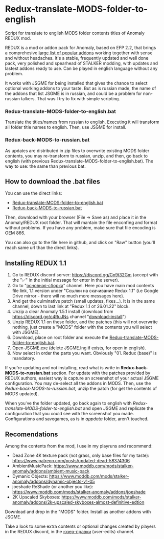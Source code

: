 # Redux-translate-MODS-folder-to-english
Script for translate to english MODS folder contents titles of Anomaly REDUX mod.

REDUX is a mod or addon pack for Anomaly, based on EFP 2.2, that brings a comprehesive [large list of popular addons](https://discord.com/channels/931572900488699935/931574457192050738) working together with sense and without headaches. It's a stable, frequently updated and well done pack, very polished and spearhead of STALKER modding, with updates and lastest addons ready to use. Can be played in english language without any problem.

It works with JSGME for being installed that gives the chance to select optional working addons to your taste. But as is russian made, the name of the addons that list JSGME is in russian, and could be a problem for non-russian talkers. That was I try to fix with simple scripting.

### Redux-translate-MODS-folder-to-english.bat
Translate the titles/names from russian to english. Executing it will transform all folder title names to english. Then, use JSGME for install.

### Redux-back-MODS-to-russian.bat
As updates are distributed in zip files to overwrite existing MODS folder contents, you may re-transform to russian, unzip, and then, go back to english (with previous Redux-translate-MODS-folder-to-english.bat). The way to use: the same than previous bat.

## How to download the .bat files
You can use the direct links:

* [Redux-translate-MODS-folder-to-english.bat](https://raw.githubusercontent.com/nachazo/Redux-translate-MODS-folder-to-english/main/Redux-translate-MODS-folder-to-english.bat)
* [Redux-back-MODS-to-russian.bat](https://raw.githubusercontent.com/nachazo/Redux-translate-MODS-folder-to-english/main/Redux-back-MODS-to-russian.bat)

Then, download with your browser (File -> Save as) and place it in the Anomaly/REDUX root folder. That will mantain the file enconfing and format without problems. If you have any problem, make sure that file encoding is OEM 866.

You can also go to the file here in github, and click on "Raw" button (you'll reach same url than the direct links).

## Installing REDUX 1.1

1. Go to REDUX discord server: https://discord.gg/Cn9t32Gm (accept with the "✅" in the initial message for enter in the server).
2. Go to "[основная-сборка](https://discord.com/channels/931572900488699935/931574356340015184)" channel. Here you have main mod contents file link, 1.1 version under "Ссылки на скачивание Redux 1.1" (i.e Google Drive mirror - there will no much more messages here).
3. And get the culminative patch (small updates, fixes...). It is in the same channel, down to last link at "Redux 1.1 от 26.01.22" block.
4. Unzip a clear Anomaly 1.5.1 install (download from https://discord.gg/c4RuJNs channel "[download-install](https://discord.com/channels/456765861953536020/777245134852718592)")
5. Unzip REDUX 1.1 on these folder, and the patches (this will not overwrite nothing, just create a "MODS" folder with the contents you will select with JSGME).
6. Download, place on root folder and execute the [Redux-translate-MODS-folder-to-english.bat](https://raw.githubusercontent.com/nachazo/Redux-translate-MODS-folder-to-english/main/Redux-translate-MODS-folder-to-english.bat).
7. Open JSGME.exe (delete JSGME.lng if exists, for open in english).
8. Now select in order the parts you want. Obviously "01. Redux (base)" is mandatory.

If you're updating and not installing, read what is write in **Redux-back-MODS-to-russian.bat** section. For update with the patches provided by REDUX authors, easiest way is capture an screenshot of your actual JSGME configuration. You may de-select all the addons in MODS. Then, use the *Redux-back-MODS-to-russian.bat*, unzip the patch (for get the contents of MODS updated).

When you've the folder updated, go back again to english with *Redux-translate-MODS-folder-to-english.bat* and open JSGME and replicate the configuration that you could see with the screenshot you made. Configurations and savegames, as is in *appdata* folder, aren't touched.

## Recomendations
Among the contents from the mod, I use in my playruns and recommend:
- Dead Zone 4K texture pack (not grass, only base files for my taste): https://www.patreon.com/posts/updated-dead-58374306
- AmbientMusicPack: https://www.moddb.com/mods/stalker-anomaly/addons/ambient-music-pack
- Dymanic Objects: https://www.moddb.com/mods/stalker-anomaly/addons/dynamic-objects-v1-05
- joeshade ReShade (or another you like): https://www.moddb.com/mods/stalker-anomaly/addons/joeshade
- 2K Upscaled Skyboxes: https://www.moddb.com/mods/stalker-anomaly/addons/2k-upscaled-skyboxes-almost-definitive-edtion

Download and drop in the "MODS" folder. Install as another addons with JSGME.

Take a look to some extra contents or optional changes created by players in the REDUX discord, in the [юзер-правки](https://discord.com/channels/931572900488699935/931576807428341840) (user-edits) channel.
